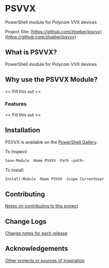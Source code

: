 # PSVVX
PowerShell module for Polycom VVX devices

Project Site: [https://github.com/zloeber/psvvx](https://github.com/zloeber/psvvx)

## What is PSVVX?
PowerShell module for Polycom VVX devices

## Why use the PSVVX Module?
<< Fill this out >>

### Features
<< Fill this out >>

## Installation
PSVVX is available on the [PowerShell Gallery](https://www.powershellgallery.com/packages/PSVVX/).

To Inspect:
```powershell
Save-Module -Name PSVVX -Path <path>
```
To install:
```powershell
Install-Module -Name PSVVX -Scope CurrentUser
```

## Contributing
[Notes on contributing to this project](Contributing.md)

## Change Logs
[Change notes for each release](ChangeLogs.md)

## Acknowledgements
[Other projects or sources of inspiration](Acknowledgements.md)


